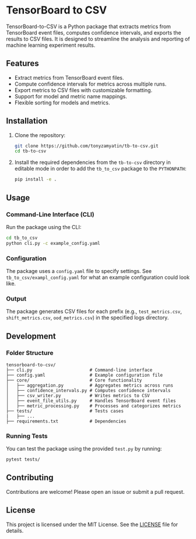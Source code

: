 # TensorBoard to CSV

TensorBoard-to-CSV is a Python package that extracts metrics from TensorBoard event files, computes confidence intervals, and exports the results to CSV files. It is designed to streamline the analysis and reporting of machine learning experiment results.

## Features

- Extract metrics from TensorBoard event files.
- Compute confidence intervals for metrics across multiple runs.
- Export metrics to CSV files with customizable formatting.
- Support for model and metric name mappings.
- Flexible sorting for models and metrics.

## Installation

1. Clone the repository:
   ```bash
   git clone https://github.com/tonyzamyatin/tb-to-csv.git
   cd tb-to-csv
   ```

2. Install the required dependencies from the `tb-to-csv` directory in editable mode in order to add the `tb_to_csv` package to the `PYTHONPATH`:
   ```bash
   pip install -e .
   ```

## Usage

### Command-Line Interface (CLI)

Run the package using the CLI:
```bash
cd tb_to_csv
python cli.py -c example_config.yaml
```

### Configuration

The package uses a `config.yaml` file to specify settings. See `tb_to_csv/exampl_config.yaml` for what an example configuration could look like.

### Output

The package generates CSV files for each prefix (e.g., `test_metrics.csv`, `shift_metrics.csv`, `ood_metrics.csv`) in the specified logs directory.

## Development

### Folder Structure

```
tensorboard-to-csv/
├── cli.py                      # Command-line interface
├── config.yaml                 # Example configuration file
├── core/                       # Core functionality
│   ├── aggregation.py          # Aggregates metrics across runs
│   ├── confidence_intervals.py # Computes confidence intervals
│   ├── csv_writer.py           # Writes metrics to CSV
│   ├── event_file_utils.py     # Handles TensorBoard event files
│   ├── metric_processing.py    # Processes and categorizes metrics
├── tests/                      # Tests cases
|   ├── ...
├── requirements.txt            # Dependencies
```

### Running Tests

You can test the package using the provided `test.py` by running:
```bash
pytest tests/
```

## Contributing

Contributions are welcome! Please open an issue or submit a pull request.

## License

This project is licensed under the MIT License. See the [LICENSE](LICENSE) file for details.

